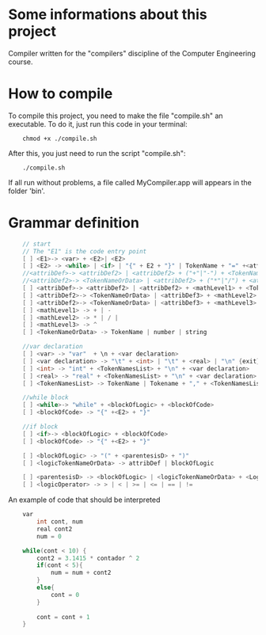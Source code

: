 # Some informations about this project
Compiler written for the "compilers" discipline of the Computer Engineering
course.

# How to compile
To compile this project, you need to make the file "compile.sh" an executable.
To do it, just run this code in your terminal:

```shell
    chmod +x ./compile.sh
```

After this, you just need to run the script "compile.sh":

```shell
    ./compile.sh
```

If all run without problems, a file called MyCompiler.app will appears in the
folder 'bin'.

# Grammar definition

```c++
    // start
    // The "E1" is the code entry point
    [ ] <E1>-> <var> + <E2>| <E2>
    [ ] <E2> -> <while> | <if> | "{" + E2 + "}" | TokenName + "=" +<attribDef>
    //<attribDef>-> <attribDef2> | <attribDef2> + ("+"|"-") + <TokenNameOrData>
    //<attribDef2>-> <TokenNameOrData> | <attribDef2> + ("*"|"/") + <attribDef2>
    [ ] <attribDef>-> <attribDef2> | <attribDef2> + <mathLevel1> + <TokenNameOrData>
    [ ] <attribDef2>-> <TokenNameOrData> | <attribDef3> + <mathLevel2> + <attribDef>
    [ ] <attribDef2>-> <TokenNameOrData> | <attribDef3> + <mathLevel3> + <attribDef2>
    [ ] <mathLevel1> -> + | - 
    [ ] <mathLevel2> -> * | / | 
    [ ] <mathLevel3> -> ^
    [ ] <TokenNameOrData> -> TokenName | number | string

    //var declaration
    [ ] <var> -> "var"  + \n + <var declaration>
    [ ] <var declaration> -> "\t" + <int> | "\t" + <real> | "\n" {exit}
    [ ] <int> -> "int" + <TokenNamesList> + "\n" + <var declaration>
    [ ] <real> -> "real" + <TokenNamesList> + "\n" + <var declaration>
    [ ] <TokenNamesList> -> TokenName | Tokename + "," + <TokenNamesList>

    //while block
    [ ] <while>-> "while" + <blockOfLogic> + <blockOfCode>
    [ ] <blockOfCode> -> "{" +<E2> + "}"

    //if block
    [ ] <if>-> <blockOfLogic> + <blockOfCode>
    [ ] <blockOfCode> -> "{" +<E2> + "}"

    [ ] <blockOfLogic> -> "(" + <parentesisD> + ")"
    [ ] <logicTokenNameOrData> -> attribDef | blockOfLogic

    [ ] <parentesisD> -> <blockOfLogic> | <logicTokenNameOrData> + <LogicOperator> + <logicTokenNameOrData> 
    [ ] <logicOperator> -> > | < | >= | <= | == | !=
```

An example of code that should be interpreted

```c++
    var
        int cont, num
        real cont2 
        num = 0

    while(cont < 10) {
        cont2 = 3.1415 * contador ^ 2 
        if(cont < 5){
            num = num + cont2
        }
        else{
            cont = 0
        }
        
        cont = cont + 1
    }
```

